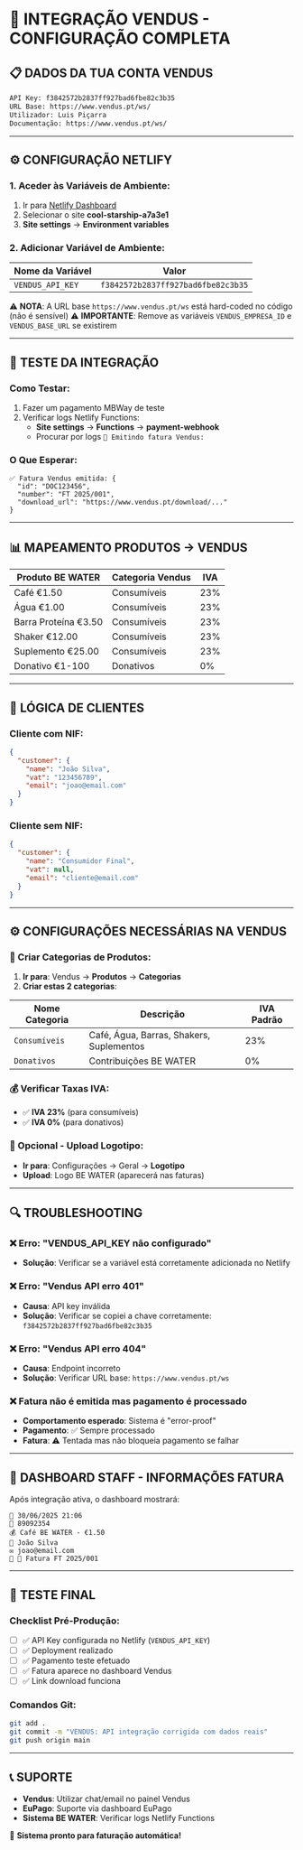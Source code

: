 # 🧾 INTEGRAÇÃO VENDUS - CONFIGURAÇÃO COMPLETA

## **📋 DADOS DA TUA CONTA VENDUS**

```bash
API Key: f3842572b2837ff927bad6fbe82c3b35
URL Base: https://www.vendus.pt/ws/
Utilizador: Luis Piçarra
Documentação: https://www.vendus.pt/ws/
```

---

## **⚙️ CONFIGURAÇÃO NETLIFY**

### **1. Aceder às Variáveis de Ambiente:**
1. Ir para [Netlify Dashboard](https://app.netlify.com/)
2. Selecionar o site **cool-starship-a7a3e1**
3. **Site settings** → **Environment variables**

### **2. Adicionar Variável de Ambiente:**

| **Nome da Variável** | **Valor** |
|---------------------|-----------|
| `VENDUS_API_KEY` | `f3842572b2837ff927bad6fbe82c3b35` |

⚠️ **NOTA**: A URL base `https://www.vendus.pt/ws` está hard-coded no código (não é sensível)
⚠️ **IMPORTANTE**: Remove as variáveis `VENDUS_EMPRESA_ID` e `VENDUS_BASE_URL` se existirem

---

## **🔧 TESTE DA INTEGRAÇÃO**

### **Como Testar:**
1. Fazer um pagamento MBWay de teste
2. Verificar logs Netlify Functions:
   - **Site settings** → **Functions** → **payment-webhook**
   - Procurar por logs `🧾 Emitindo fatura Vendus:`

### **O Que Esperar:**
```
✅ Fatura Vendus emitida: {
  "id": "DOC123456",
  "number": "FT 2025/001",
  "download_url": "https://www.vendus.pt/download/..."
}
```

---

## **📊 MAPEAMENTO PRODUTOS → VENDUS**

| **Produto BE WATER** | **Categoria Vendus** | **IVA** |
|---------------------|---------------------|---------|
| Café €1.50 | Consumíveis | 23% |
| Água €1.00 | Consumíveis | 23% |
| Barra Proteína €3.50 | Consumíveis | 23% |
| Shaker €12.00 | Consumíveis | 23% |
| Suplemento €25.00 | Consumíveis | 23% |
| Donativo €1-100 | Donativos | 0% |

---

## **👤 LÓGICA DE CLIENTES**

### **Cliente com NIF:**
```json
{
  "customer": {
    "name": "João Silva",
    "vat": "123456789",
    "email": "joao@email.com"
  }
}
```

### **Cliente sem NIF:**
```json
{
  "customer": {
    "name": "Consumidor Final",
    "vat": null,
    "email": "cliente@email.com"
  }
}
```

---

## **⚙️ CONFIGURAÇÕES NECESSÁRIAS NA VENDUS**

### **📂 Criar Categorias de Produtos:**
1. **Ir para**: Vendus → **Produtos** → **Categorias**
2. **Criar estas 2 categorias**:

| **Nome Categoria** | **Descrição** | **IVA Padrão** |
|-------------------|---------------|----------------|
| `Consumíveis` | Café, Água, Barras, Shakers, Suplementos | 23% |
| `Donativos` | Contribuições BE WATER | 0% |

### **💰 Verificar Taxas IVA:**
- ✅ **IVA 23%** (para consumíveis)
- ✅ **IVA 0%** (para donativos)

### **🎨 Opcional - Upload Logotipo:**
- **Ir para**: Configurações → Geral → **Logotipo**
- **Upload**: Logo BE WATER (aparecerá nas faturas)

---

## **🔍 TROUBLESHOOTING**

### **❌ Erro: "VENDUS_API_KEY não configurado"**
- **Solução**: Verificar se a variável está corretamente adicionada no Netlify

### **❌ Erro: "Vendus API erro 401"**
- **Causa**: API key inválida
- **Solução**: Verificar se copiei a chave corretamente: `f3842572b2837ff927bad6fbe82c3b35`

### **❌ Erro: "Vendus API erro 404"**
- **Causa**: Endpoint incorreto
- **Solução**: Verificar URL base: `https://www.vendus.pt/ws`

### **❌ Fatura não é emitida mas pagamento é processado**
- **Comportamento esperado**: Sistema é "error-proof"
- **Pagamento**: ✅ Sempre processado
- **Fatura**: ⚠️ Tentada mas não bloqueia pagamento se falhar

---

## **📱 DASHBOARD STAFF - INFORMAÇÕES FATURA**

Após integração ativa, o dashboard mostrará:

```
📅 30/06/2025 21:06
🧾 89092354
💰 Café BE WATER - €1.50
👤 João Silva
✉️ joao@email.com
📄 🔗 Fatura FT 2025/001
```

---

## **🚀 TESTE FINAL**

### **Checklist Pré-Produção:**
- [ ] ✅ API Key configurada no Netlify (`VENDUS_API_KEY`)
- [ ] ✅ Deployment realizado
- [ ] ✅ Pagamento teste efetuado
- [ ] ✅ Fatura aparece no dashboard Vendus
- [ ] ✅ Link download funciona

### **Comandos Git:**
```bash
git add .
git commit -m "VENDUS: API integração corrigida com dados reais"
git push origin main
```

---

## **📞 SUPORTE**

- **Vendus**: Utilizar chat/email no painel Vendus
- **EuPago**: Suporte via dashboard EuPago
- **Sistema BE WATER**: Verificar logs Netlify Functions

🎯 **Sistema pronto para faturação automática!** 
